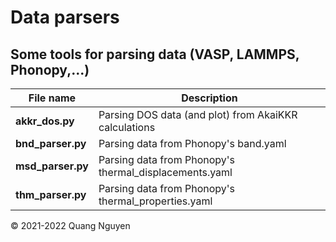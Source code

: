 # Data parsers

## Some tools for parsing data (VASP, LAMMPS, Phonopy,...)
  
| **File name** | **Description**	|
|---	|---	|
| **akkr_dos.py** | Parsing DOS data (and plot) from AkaiKKR calculations |
| **bnd_parser.py**	| Parsing data from Phonopy's band.yaml	|
| **msd_parser.py**	| Parsing data from Phonopy's thermal_displacements.yaml	|
| **thm_parser.py**	| Parsing data from Phonopy's thermal_properties.yaml	|

© 2021-2022 Quang Nguyen
